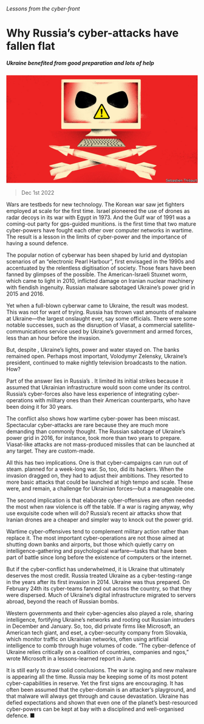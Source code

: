 ###### Lessons from the cyber-front

# Why Russia’s cyber-attacks have fallen flat 

##### Ukraine benefited from good preparation and lots of help 

![image](images/20221203_LDD003.jpg) 

> Dec 1st 2022 

Wars are testbeds for new technology. The Korean war saw jet fighters employed at scale for the first time. Israel pioneered the use of drones as radar decoys in its war with Egypt in 1973. And the Gulf war of 1991 was a coming-out party for gps-guided munitions.  is the first time that two mature cyber-powers have fought each other over computer networks in wartime. The result is a lesson in the limits of cyber-power and the importance of having a sound defence.

The popular notion of cyberwar has been shaped by lurid and dystopian scenarios of an “electronic Pearl Harbour”, first envisaged in the 1990s and accentuated by the relentless digitisation of society. Those fears have been fanned by glimpses of the possible. The American-Israeli Stuxnet worm, which came to light in 2010, inflicted damage on Iranian nuclear machinery with fiendish ingenuity. Russian malware sabotaged Ukraine’s power grid in 2015 and 2016. 

Yet when a full-blown cyberwar came to Ukraine, the result was modest. This was not for want of trying. Russia has thrown vast amounts of malware at Ukraine—the largest onslaught ever, say some officials. There were some notable successes, such as the disruption of Viasat, a commercial satellite-communications service used by Ukraine’s government and armed forces, less than an hour before the invasion.

But, despite , Ukraine’s lights, power and water stayed on. The banks remained open. Perhaps most important, Volodymyr Zelensky, Ukraine’s president, continued to make nightly television broadcasts to the nation. How?

Part of the answer lies in Russia’s . It limited its initial strikes because it assumed that Ukrainian infrastructure would soon come under its control. Russia’s cyber-forces also have less experience of integrating cyber-operations with military ones than their American counterparts, who have been doing it for 30 years. 

The conflict also shows how wartime cyber-power has been miscast. Spectacular cyber-attacks are rare because they are much more demanding than commonly thought. The Russian sabotage of Ukraine’s power grid in 2016, for instance, took more than two years to prepare. Viasat-like attacks are not mass-produced missiles that can be launched at any target. They are custom-made.

All this has two implications. One is that cyber-campaigns can run out of steam.  planned for a week-long war. So, too, did its hackers. When the invasion dragged on, they had to adjust their ambitions. They resorted to more basic attacks that could be launched at high tempo and scale. These were, and remain, a challenge for Ukrainian forces—but a manageable one. 

The second implication is that elaborate cyber-offensives are often needed the most when raw violence is off the table. If a war is raging anyway, why use exquisite code when  will do? Russia’s recent air attacks show that Iranian drones are a cheaper and simpler way to knock out the power grid.

Wartime cyber-offensives tend to complement military action rather than replace it. The most important cyber-operations are not those aimed at shutting down banks and airports, but those which quietly carry on intelligence-gathering and psychological warfare—tasks that have been part of battle since long before the existence of computers or the internet.

But if the cyber-conflict has underwhelmed, it is Ukraine that ultimately deserves the most credit. Russia treated Ukraine as a cyber-testing-range in the years after its first invasion in 2014. Ukraine was thus prepared. On February 24th its cyber-teams fanned out across the country, so that they were dispersed. Much of Ukraine’s digital infrastructure migrated to servers abroad, beyond the reach of Russian bombs.

Western governments and their cyber-agencies also played a role, sharing intelligence, fortifying Ukraine’s networks and rooting out Russian intruders in December and January. So, too, did private firms like Microsoft, an American tech giant, and eset, a cyber-security company from Slovakia, which monitor traffic on Ukrainian networks, often using artificial intelligence to comb through huge volumes of code. “The cyber-defence of Ukraine relies critically on a coalition of countries, companies and ngos,” wrote Microsoft in a lessons-learned report in June.

It is still early to draw solid conclusions. The war is raging and new malware is appearing all the time. Russia may be keeping some of its most potent cyber-capabilities in reserve. Yet the first signs are encouraging. It has often been assumed that the cyber-domain is an attacker’s playground, and that malware will always get through and cause devastation. Ukraine has defied expectations and shown that even one of the planet’s best-resourced cyber-powers can be kept at bay with a disciplined and well-organised defence. ■


